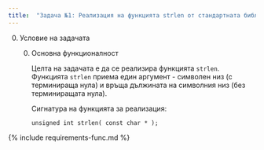 ```yaml
---
title:  "Задача №1: Реализация на функцията strlen от стандартната библиотека"
---
```

0. Условие на задачата

   0. Основна функционалност

      Целта на задачата е да се реализира функцията `strlen`. Функцията `strlen` приема един аргумент - символен низ (с терминираща нула) и връща дължината на символния низ (без терминиращата нула).

      Сигнатура на функцията за реализация:
      ```
      unsigned int strlen( const char * );
      ```

{% include requirements-func.md %}
